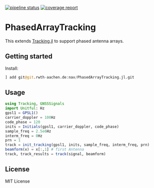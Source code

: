 [![pipeline status](https://git.rwth-aachen.de/nav/PhasedArrayTracking.jl/badges/master/pipeline.svg)](https://git.rwth-aachen.de/nav/PhasedArrayTracking.jl/commits/master)
[![coverage report](https://git.rwth-aachen.de/nav/PhasedArrayTracking.jl/badges/master/coverage.svg)](https://git.rwth-aachen.de/nav/PhasedArrayTracking.jl/commits/master)
# PhasedArrayTracking
This extends [Tracking.jl](https://git.rwth-aachen.de/nav/Tracking.jl) to support phased antenna arrays.

## Getting started

Install:
```julia
] add git@git.rwth-aachen.de:nav/PhasedArrayTracking.jl.git
```

## Usage

```julia
using Tracking, GNSSSignals
import Unitful: Hz
gpsl1 = GPSL1()
carrier_doppler = 100Hz
code_phase = 120
inits = Initials(gpsl1, carrier_doppler, code_phase)
sample_freq = 2.5e6Hz
interm_freq = 0Hz
prn = 1
track = init_tracking(gpsl1, inits, sample_freq, interm_freq, prn)
beamform(x) = x[:,1] # first Antenna
track, track_results = track(signal, beamform)
```

## License

MIT License
